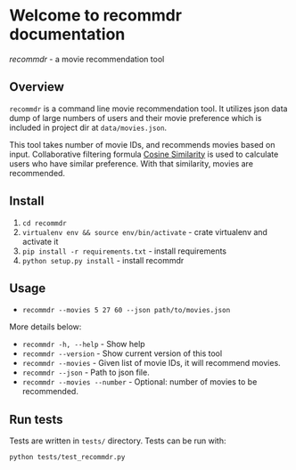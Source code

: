 # Welcome to recommdr documentation

*recommdr* - a movie recommendation tool

## Overview

`recommdr` is a command line movie recommendation tool. It utilizes json data dump
 of large numbers of users and their movie preference which is included in project dir at `data/movies.json`.

 This tool takes number of movie IDs, and recommends movies based on input. Collaborative filtering formula
 [Cosine Similarity](http://en.wikipedia.org/wiki/Cosine_similarity) is used to calculate users who have similar preference.
 With that similarity, movies are recommended.


## Install

1. `cd recommdr`
2. `virtualenv env && source env/bin/activate` - crate virtualenv and activate it
3. `pip install -r requirements.txt` - install requirements
4. `python setup.py install` - install recommdr

## Usage

* `recommdr --movies 5 27 60 --json path/to/movies.json`

More details below:

* `recommdr -h, --help` - Show help
* `recommdr --version` - Show current version of this tool
* `recommdr --movies` - Given list of movie IDs, it will recommend movies.
* `recommdr --json` - Path to json file.
* `recommdr --movies --number` - Optional: number of movies to be recommended.

## Run tests

Tests are written in `tests/` directory.
Tests can be run with:

`python tests/test_recommdr.py`
